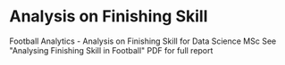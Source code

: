 # Analysis on Finishing Skill
 Football Analytics - Analysis on Finishing Skill for Data Science MSc
See "Analysing Finishing Skill in Football" PDF for full report
